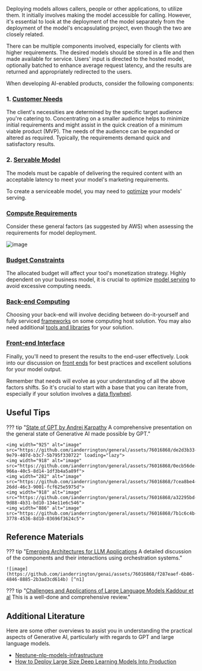 Deploying models allows callers, people or other applications, to utilize them. It initially involves making the model accessible for calling. However, it's essential to look at the deployment of the model separately from the deployment of the model's encapsulating project, even though the two are closely related. 

There can be multiple components involved, especially for clients with higher requirements. The desired models should be stored in a file and then made available for service. Users' input is directed to the hosted model, optionally batched to enhance average request latency, and the results are returned and appropriately redirected to the users. 

When developing AI-enabled products, consider the following components:

### 1. [Customer Needs](#caller-needs)

The client's necessities are determined by the specific target audience you're catering to. Concentrating on a smaller audience helps to minimize initial requirements and might assist in the quick creation of a minimum viable product (MVP). The needs of the audience can be expanded or altered as required. Typically, the requirements demand quick and satisfactory results.

### 2. [Servable Model](#servable-model)

The models must be capable of delivering the required content with an acceptable latency to meet your model's marketing requirements.

To create a serviceable model, you may need to [optimize](../../Understanding/architectures/optimization.md) your models' serving.

### [Compute Requirements](#compute-needs)

Consider these general factors (as suggested by AWS) when assessing the requirements for model deployment.

![image](https://github.com/ianderrington/genai/assets/76016868/9b379996-e311-4b9b-a35e-9020702fa050.png)

### [Budget Constraints](#budget-available)

The allocated budget will affect your tool's monetization strategy. Highly dependent on your business model, it is crucial to optimize [model serving](../../Understanding/architectures/optimization.md) to avoid excessive computing needs.

### [Back-end Computing](#compute-back-end)

Choosing your back-end will involve deciding between do-it-yourself and fully serviced [frameworks](./frameworks.md) on some computing host solution. You may also need additional [tools and libraries](libraries_and_tools.md) for your solution.

### [Front-end Interface](./front_end.md)

Finally, you'll need to present the results to the end-user effectively. Look into our discussion on [front ends](./front_end.md) for best practices and excellent solutions for your model output.

Remember that needs will evolve as your understanding of all the above factors shifts. So it's crucial to start with a base that you can iterate from, especially if your solution involves a [data flywheel](https://brightdata.com/blog/brightdata-in-practice/using-data-flywheel-to-scale-your-business).

## Useful Tips 

??? tip "[State of GPT by Andrej Karpathy](https://build.microsoft.com/en-US/sessions/db3f4859-cd30-4445-a0cd-553c3304f8e2) A comprehensive presentation on the general state of Generative AI made possible by GPT."

    <img width="925" alt="image" src="https://github.com/ianderrington/general/assets/76016868/de2d3b33-9e79-407d-b3c7-5b795f330722" loading="lazy">
    <img width="918" alt="image" src="https://github.com/ianderrington/general/assets/76016868/0ecb56de-966a-40c5-8d14-1df3b4a5a89f">
    <img width="282" alt="image" src="https://github.com/ianderrington/general/assets/76016868/7cea8be4-26dd-46c3-9001-fcf625e5975d">
    <img width="918" alt="image" src="https://github.com/ianderrington/general/assets/76016868/a32295bd-9d88-4b31-bd10-134e11e6c546">
    <img width="886" alt="image" src="https://github.com/ianderrington/general/assets/76016868/7b1c6c4b-3778-4536-8d10-03696f3624c5">

## Reference Materials

??? tip "[Emerging Architectures for LLM Applications](https://a16z.com/2023/06/20/emerging-architectures-for-llm-applications/) A detailed discussion of the components and their interactions using orchestration systems."

    ![image](https://github.com/ianderrington/genai/assets/76016868/f287eaef-6b86-4846-8885-2b3ad3cd614b) [^n1]

??? tip "[Challenges and Applications of Large Language Models Kaddour et al](https://arxiv.org/abs/2307.10169) This is a well-done and comprehensive review."

## Additional Literature

Here are some other overviews to assist you in understanding the practical aspects of Generative AI, particularly with regards to GPT and large language models.

- [Neptune-nlp-models-infrastructure](https://neptune.ai/blog/nlp-models-infrastructure-cost-optimization#:~:text=Use%20a%20lightweight%20deployment%20framework,serve%20predictions%20over%20a%20network.)
- [How to Deploy Large Size Deep Learning Models Into Production](https://towardsdatascience.com/how-to-deploy-large-size-deep-learning-models-into-production-66b851d17f33)